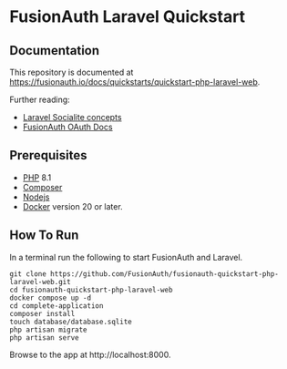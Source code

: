 # FusionAuth Laravel Quickstart

## Documentation

This repository is documented at https://fusionauth.io/docs/quickstarts/quickstart-php-laravel-web.

Further reading:
- [Laravel Socialite concepts](https://laravel.com/docs/10.x/socialite)
- [FusionAuth OAuth Docs](https://fusionauth.io/docs/v1/tech/oauth/endpoints)

## Prerequisites

* [PHP](https://www.php.net/manual/en/install.php) 8.1
* [Composer](https://getcomposer.org/)
* [Nodejs](https://nodejs.org/)
* [Docker](https://www.docker.com) version 20 or later.

## How To Run

In a terminal run the following to start FusionAuth and Laravel.

```shell
git clone https://github.com/FusionAuth/fusionauth-quickstart-php-laravel-web.git
cd fusionauth-quickstart-php-laravel-web
docker compose up -d
cd complete-application
composer install
touch database/database.sqlite
php artisan migrate
php artisan serve
```

Browse to the app at http://localhost:8000.